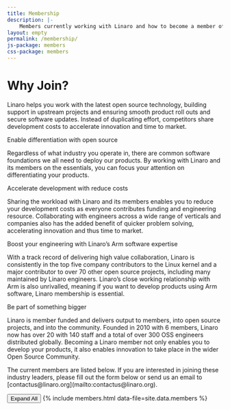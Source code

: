 ```yaml
---
title: Membership
description: |-
    Members currently working with Linaro and how to become a member of Linaro.
layout: empty
permalink: /membership/
js-package: members
css-package: members
---
```

<div class="container-fluid">

<div class="row" id="why-join">
    <div class="container text-center">
        <h1 class="fly">Why Join?</h1>
        <p class="fly">
            Linaro helps you work with the latest open source technology, building support in upstream projects and ensuring smooth product roll outs and secure software updates. Instead of duplicating effort, competitors share development costs to accelerate innovation and time to market.
        </p>
    </div>
</div>
<div class="row" id="key-factors">
    <div class="container">
        <div class="col-xs-12 col-sm-6 key-factor text-center">
            <div class="key-factor-block fly">
                <span class="key-factor-title">
                    <span class="bold">Enable differentiation</span> with <span class="bold">open source</span>
                </span>
                <p>
                    Regardless of what industry you operate in, there are common software foundations we all need to deploy our products. By working with Linaro and its members on the essentials, you can focus your attention on differentiating your products.
                </p>
            </div>
        </div>
        <div class="col-xs-12 col-sm-6 key-factor text-center">
            <div class="key-factor-block fly">
                <span class="key-factor-title">
                    <span class="bold">Accelerate development</span> with <span class="bold">reduce costs</span>
                </span>
                <p>
                    Sharing the workload with Linaro and its members enables you to reduce your development costs as everyone contributes funding and engineering resource. Collaborating with engineers across a wide range of verticals and companies also has the added benefit of quicker problem solving, accelerating innovation and thus time to market.
                </p>
            </div>
        </div>
        <div class="col-xs-12 col-sm-6 key-factor text-center">
            <div class="key-factor-block fly">
                <span class="key-factor-title">
                    Boost your <span class="bold">engineering</span> with Linaro’s <span class="bold">Arm software expertise</span>
                </span>
                <p>
                    With a track record of delivering high value collaboration, Linaro is consistently in the top five company contributors to the Linux kernel and a major contributor to over 70 other open source projects, including many maintained by Linaro engineers. Linaro’s close working relationship with Arm is also unrivalled, meaning if you want to develop products using Arm software, Linaro membership is essential.
                </p>
            </div>
        </div>
        <div class="col-xs-12 col-sm-6 key-factor text-center">
            <div class="key-factor-block fly">
                <span class="key-factor-title">
                    <span class="bold">Be part of something bigger</span>
                </span>
                <p>
                    Linaro is member funded and delivers output to members, into open source projects, and into the community. Founded in 2010 with 6 members, Linaro now has over 20 with 140 staff and a total of over 300 OSS engineers distributed globally. Becoming a Linaro member not only enables you to develop your products, it also enables innovation to take place in the wider Open Source Community.
                </p>
            </div>
        </div>
    </div>
</div>
<div class="row" id="existing-members">
    <div class="container">
        <p class="fly">
            The current members are listed below. If you are interested in joining these industry leaders, please fill out the form below or send us an email to [contactus@linaro.org](mailto:contactus@linaro.org).
        </p>
        <button class="btn-primary fly" id="expand-all">Expand All</button>
        {% include members.html data-file=site.data.members %}
        <div class="cognito fly">
            <script src="https://services.cognitoforms.com/s/KvRQmIn2dku6k6gGP711jw"></script>
            <script>
            Cognito.load("forms", { id: "14", entry: {
            "PageUrl": "{{site.url}}{{page.url}}" ,
            "RedirectUrl" : "{{site.url}}/thank-you/?ref={{page.url}}",
            "ChoiceField": [{% for member in site.data.members %}"{{member.membership_group_name}}"{% unless forloop.last %},{% endunless %}{% endfor %}]
            }});
            </script>
        </div>
    </div>
   
</div>

</div>